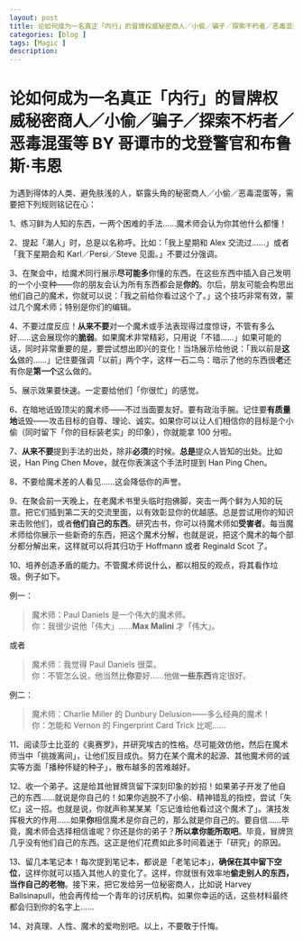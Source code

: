 ```yaml
---
layout: post
title: 论如何成为一名真正「内行」的冒牌权威秘密商人／小偷／骗子／探索不朽者／恶毒混蛋等 BY 哥谭市的戈登警官和布鲁斯·韦恩
categories: [blog ]
tags: [Magic ]
description:
---
```


# 论如何成为一名**真正**「内行」的冒牌权威秘密商人／小偷／骗子／探索不朽者／恶毒混蛋等 BY 哥谭市的戈登警官和布鲁斯·韦恩

为遇到得体的人类、避免肤浅的人，崭露头角的秘密商人／小偷／恶毒混蛋等，需要把下列规则铭记在心：

1、练习鲜为人知的东西，一两个困难的手法……魔术师会认为你其他什么都懂！

2、提起「潮人」时，总是以名称呼。比如：「我上星期和 Alex 交流过……」或者「我下星期会和 Karl／Persi／Steve 见面。」不要过分强调。

3、在聚会中，给魔术同行展示**尽可能多**你懂的东西。在这些东西中插入自己发明的一个小变种——你的朋友会认为所有东西都会是**你的**。尔后，朋友可能会构思出他们自己的魔术，你就可以说：「我之前给你看过这个了。」这个技巧非常有效，蒙过几个魔术师；特别是你们的编辑。

4、不要过度反应！**从来不要**对一个魔术或手法表现得过度惊讶，不管有多么好……这会展现你的**脆弱**。如果魔术非常精彩，只用说「不错……」如果可能的话，同时非常重要的是，要尝试想出即兴的变化！当场展示给他说：「我以前是**这么**做的……」记住要强调「以前」两个字，这样一石二鸟：暗示了他的东西很**老**还有你是**第一个**这么做的。

5、展示效果要快速。一定要给他们「你很忙」的感觉。

6、在暗地诋毁顶尖的魔术师——不过当面要友好。要有政治手腕。记住要**有质量地**诋毁——攻击目标的自尊、理论、诚实。如果你可以让人们相信你的目标是个小偷（同时留下「你的目标装老实」的印象），你就能拿 100 分啦。

7、**从来不要**提到手法的出处，除非**必须**的时候。**总是**提众人皆知的出处。比如说，Han Ping Chen Move，就在你表演这个手法时提到 Han Ping Chen。

8、不要给魔术差的人看见……这会降低你的声誉。

9、在聚会前一天晚上，在老魔术书里头临时抱佛脚，突击一两个鲜为人知的玩意。把它们插到第二天的交流里面，以有效彰显你的优越感。总是尝试用你的知识来击败他们，或者**他们自己的东西**。研究古书，你可以待魔术师如**受害者**。每当魔术师给你展示一些新奇的东西，把这个魔术分解，也就是说，把这个魔术的每个部分都分解出来，这样就可以将其归功于 Hoffmann 或者 Reginald Scot 了。

10、培养创造矛盾的能力。不管魔术师说什么，都以相反的观点，将其看作垃圾。例子如下。

例一：

> 魔术师：Paul Daniels 是一个伟大的魔术师。  
> 你：我很少说他「伟大」……**Max Malini** 才「伟大」。

或者

> 魔术师：我觉得 Paul Daniels 很菜。  
> 你：不管怎么说，他当然比**你**要好……他做**一些东西**肯定很好。

例二：

> 魔术师：Charlie Miller 的 Dunbury Delusion——多么经典的魔术！  
> 你：怎能和 Vernon 的 Fingerprint Card Trick 比呢……

11、阅读莎士比亚的《奥赛罗》，并研究埃古的性格。尽可能效仿他，然后在魔术师当中「挑拨离间」，让他们反目成仇。努力在某个魔术的起源、其他魔术师的诚实等方面「播种怀疑的种子」，散布越多的苦难越好。

12、收一个弟子。这是给其他冒牌货留下深刻印象的妙招！如果弟子开发了他自己的东西……就说是你自己的！如果你逃脱不了小偷、精神错乱的指控，尝试「失忆」这一招。也就是说，你就声称某某某「忘记谁给他看过这个魔术了」。演技发挥极大的作用……如果**你**相信魔术是你自己的，那么就是你自己的。要自信……毕竟，魔术师会选择相信谁呢？你还是你的弟子？**所以拿你能所取吧**。毕竟，冒牌货几乎没有他们自己的东西。这正是他们花费如此多时间着迷于「研究」的原因。

13、留几本笔记本！每次提到笔记本，都说是「老笔记本」，**确保在其中留下空位**，这样你就可以插入其他人的变化了。这样，你就很有效率地**偷走别人的东西，当作自己的老物**。接下来，把它发给另一位秘密商人，比如说 Harvey Ballsinapull，他会再传给一个青年的讨厌机构。如果你幸运的话，这些材料最终都会归到你的名字上……

14、对真理、人性、魔术的爱吻别吧。以上，不要敢于忏悔。
